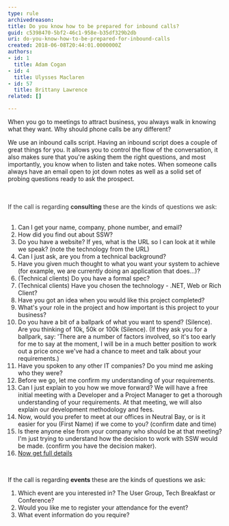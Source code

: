 ```yaml
---
type: rule
archivedreason: 
title: Do you know how to be prepared for inbound calls?
guid: c5398470-5bf2-46c1-958e-b35df329b2db
uri: do-you-know-how-to-be-prepared-for-inbound-calls
created: 2018-06-08T20:44:01.0000000Z
authors:
- id: 1
  title: Adam Cogan
- id: 4
  title: Ulysses Maclaren
- id: 57
  title: Brittany Lawrence
related: []

---
```



<p>When you go to meetings to attract business, you always walk in knowing what they want. Why should phone calls be any different?</p><p>We use an inbound calls script. Having an inbound script does a couple of great things for you. It allows you to control the flow of the conversation, it also makes sure that you're asking them the right questions, and most importantly, you know when to listen and take notes. When someone calls​ always have an email open to jot down notes as well as a solid set of probing questions ready to ask the prospect.​<br></p>
<br><excerpt class='endintro'></excerpt><br>
<div><font color="#333333">If the call is regarding&#160;<b>consulting</b>&#160;these are the kinds of questions we ask&#58;&#160;<br><br></font></div><ol><li>Can I get your name, company, phone number, and email?</li><li>How did you find out about SSW?</li><li>Do you have a website? If yes, what is the URL so I can look at it while we speak? (note the technology from the URL)</li><li>Can I just ask, are you from a technical background?</li><li>Have you given much thought to what you want your system to achieve (for example, we are currently doing an application that does...)?</li><li>(Technical clients) Do you have a formal spec?</li><li>(Technical clients) Have you chosen the technology - .NET, Web or Rich Client?</li><li>Have you got an idea when you would like this project completed?</li><li>What's your role in the project and how important is this project to your business?</li><li>Do you have a bit of a ballpark of what you want to spend? (Silence). Are you thinking of 10k, 50k or 100k (Silence). (If they ask you for a ballpark, say&#58; 'There are a number of factors involved, so it's too early for me to say at the moment, I will be in a much better position to work out a price once we've had a chance to meet and talk about your requirements.)</li><li>Have you spoken to any other IT companies? Do you mind me asking who they were?</li><li>Before we go, let me confirm my understanding of your requirements.</li><li>Can I just explain to you how we move forward? We will have a free initial meeting with a Developer and a Project Manager to get a thorough understanding of your requirements. At that meeting, we will also explain our development methodology and fees.</li><li>Now, would you prefer to meet at our offices in Neutral Bay, or is it easier for you (First Name) if we come to you? (confirm date and time)</li><li>Is there anyone else from your company who should be at that meeting? I'm just trying to understand how the decision to work with SSW would be made. (confirm you have the decision maker).</li><li><a href="/_layouts/15/FIXUPREDIRECT.ASPX?WebId=3dfc0e07-e23a-4cbb-aac2-e778b71166a2&amp;TermSetId=07da3ddf-0924-4cd2-a6d4-a4809ae20160&amp;TermId=24d2e60d-a54e-4ac6-876e-b2b8aecfd46e">Now get full details</a><br></li></ol><div><font color="#333333"><br></font></div><p>If the call is regarding <b>events</b> these are the kinds of questions we ask&#58;</p><ol><li>Which event are you interested in? The User Group, Tech Breakfast or Conference?</li><li>Would you like me to register your attendance for the event?</li><li>What event information do you require?<br><br></li></ol>


